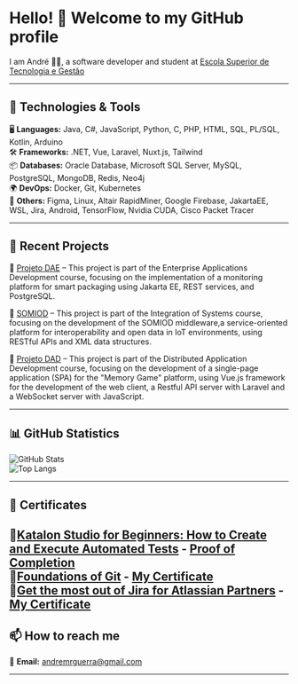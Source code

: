 # Hello! 👋 Welcome to my GitHub profile

I am André 👨‍💻, a software developer and student at [Escola Superior de Tecnologia e Gestão](https://www.ipleiria.pt/estg/) 

---

## 🔧 Technologies & Tools
🖥️ **Languages:** Java, C#, JavaScript, Python, C, PHP, HTML, SQL, PL/SQL, Kotlin, Arduino  
🛠️ **Frameworks:** .NET, Vue, Laravel, Nuxt.js, Tailwind  
📦 **Databases:** Oracle Database, Microsoft SQL Server, MySQL, PostgreSQL, MongoDB, Redis, Neo4j  
🌍 **DevOps:** Docker, Git, Kubernetes  
🎨 **Others:** Figma, Linux, Altair RapidMiner, Google Firebase, JakartaEE, WSL, Jira, Android, TensorFlow, Nvidia CUDA, Cisco Packet Tracer

---

## 📌 Recent Projects  
🔹 [Projeto DAE](https://github.com/AndreGuerra20/ProjetoDAE) – This project is part of the Enterprise Applications Development course, focusing on the implementation of a monitoring platform for smart packaging using Jakarta EE, REST services, and PostgreSQL.  

🔹 [SOMIOD](https://github.com/ddinis-pt/IS) – This project is part of the Integration of Systems course, focusing on the development of the SOMIOD middleware,a service-oriented platform for interoperability and open data in IoT environments, using RESTful APIs and XML data structures. 

🔹 [Projeto DAD](https://github.com/ddinis-pt/DAD) – This project is part of the Distributed Application Development course, focusing on the development of a single-page application (SPA) for the "Memory Game" platform, using Vue.js framework for the development of the web client, a Restful API server with Laravel and a WebSocket server with JavaScript.  

---

## 📊 GitHub Statistics
![GitHub Stats](https://github-readme-stats.vercel.app/api?username=AndreGuerra20&show_icons=true&theme=radical)  
![Top Langs](https://github-readme-stats.vercel.app/api/top-langs/?username=AndreGuerra20&layout=compact&theme=radical)  

---

## 📜 Certificates
🔹[Katalon Studio for Beginners: How to Create and Execute Automated Tests](https://academy.katalon.com/courses/create-execute-automated-tests/) - [Proof of Completion](https://github.com/AndreGuerra20/AndreGuerra20/blob/main/Certificates/KatalonStudioCertificate.png)  
🔹[Foundations of Git](https://learn.gitkraken.com/courses/git-foundations) - [My Certificate](https://github.com/AndreGuerra20/AndreGuerra20/blob/main/Certificates/GitKrakenCertificate.pdf)  
🔹[Get the most out of Jira for Atlassian Partners](https://university.atlassian.com/student/path/815443-get-the-most-out-of-jira-for-atlassian-partners?enrollment_id=345343242) - [My Certificate](https://github.com/AndreGuerra20/AndreGuerra20/blob/main/Certificates/GetTheMostOutOfJiraCertificate.png)  
---

## 📫 How to reach me  
📩 **Email:** [andremrguerra@gmail.com](mailto:andremrguerra@gmail.com) 
<!--
💼 **LinkedIn:** 
🌍 **Portfolio:** -->

--- 
